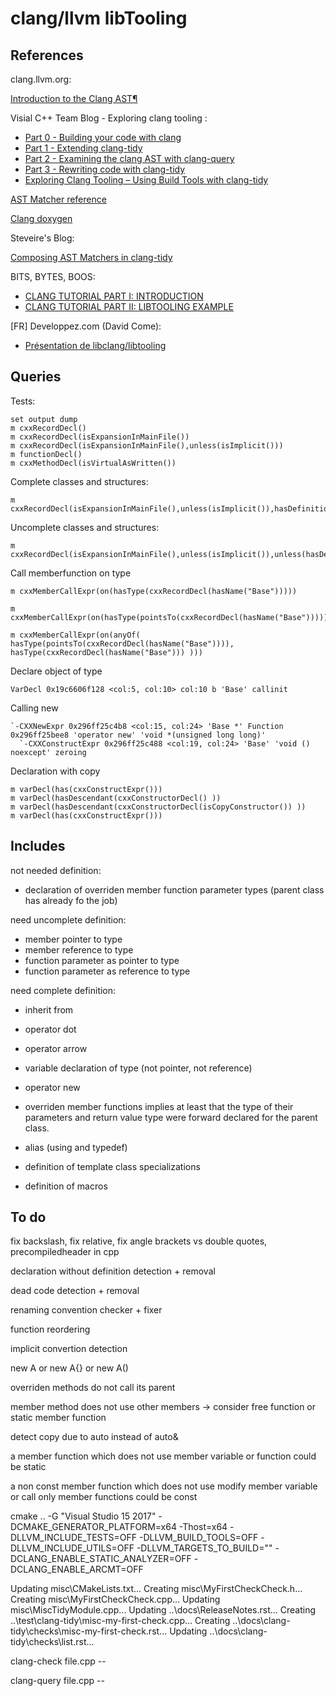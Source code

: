# clang/llvm libTooling

## References

clang.llvm.org:

[Introduction to the Clang AST¶](http://clang.llvm.org/docs/IntroductionToTheClangAST.html)

Visial C++ Team Blog - Exploring clang tooling :

- [Part 0 - Building your code with clang](https://blogs.msdn.microsoft.com/vcblog/2018/09/18/exploring-clang-tooling-part-0-building-your-code-with-clang/)
- [Part 1 - Extending clang-tidy](https://blogs.msdn.microsoft.com/vcblog/2018/10/19/exploring-clang-tooling-part-1-extending-clang-tidy/)
- [Part 2 - Examining the clang AST with clang-query](https://blogs.msdn.microsoft.com/vcblog/2018/10/23/exploring-clang-tooling-part-2-examining-the-clang-ast-with-clang-query/)
- [Part 3 - Rewriting code with clang-tidy](https://blogs.msdn.microsoft.com/vcblog/2018/11/06/exploring-clang-tooling-part-3-rewriting-code-with-clang-tidy/)
- [Exploring Clang Tooling – Using Build Tools with clang-tidy](https://blogs.msdn.microsoft.com/vcblog/2018/11/27/exploring-clang-tooling-using-build-tools-with-clang-tidy/)

[AST Matcher reference](http://clang.llvm.org/docs/LibASTMatchersReference.html)

[Clang doxygen](https://clang.llvm.org/doxygen/classclang_1_1FunctionDecl.html)

Steveire's Blog:

[Composing AST Matchers in clang-tidy](https://steveire.wordpress.com/2018/11/20/composing-ast-matchers-in-clang-tidy/)

BITS, BYTES, BOOS:

- [CLANG TUTORIAL PART I: INTRODUCTION](https://kevinaboos.wordpress.com/2013/07/23/clang-tutorial-part-i-introduction/)
- [CLANG TUTORIAL PART II: LIBTOOLING EXAMPLE](https://kevinaboos.wordpress.com/2013/07/23/clang-tutorial-part-ii-libtooling-example/)

[FR] Developpez.com (David Come):

- [Présentation de libclang/libtooling](https://come-david.developpez.com/tutoriels/libclang-f/)

## Queries

Tests:

```plaintext
set output dump
m cxxRecordDecl()
m cxxRecordDecl(isExpansionInMainFile())
m cxxRecordDecl(isExpansionInMainFile(),unless(isImplicit()))
m functionDecl()
m cxxMethodDecl(isVirtualAsWritten())
```

Complete classes and structures:

```plaintext
m cxxRecordDecl(isExpansionInMainFile(),unless(isImplicit()),hasDefinition())
```

Uncomplete classes and structures:

```plaintext
m cxxRecordDecl(isExpansionInMainFile(),unless(isImplicit()),unless(hasDefinition()))
```

Call memberfunction on type

```plaintext
m cxxMemberCallExpr(on(hasType(cxxRecordDecl(hasName("Base")))))

m cxxMemberCallExpr(on(hasType(pointsTo(cxxRecordDecl(hasName("Base"))))))

m cxxMemberCallExpr(on(anyOf( hasType(pointsTo(cxxRecordDecl(hasName("Base")))), hasType(cxxRecordDecl(hasName("Base"))) )))

```

Declare object of type

```plaintext
VarDecl 0x19c6606f128 <col:5, col:10> col:10 b 'Base' callinit
```

Calling new

```plaintext
`-CXXNewExpr 0x296ff25c4b8 <col:15, col:24> 'Base *' Function 0x296ff25bee8 'operator new' 'void *(unsigned long long)'
  `-CXXConstructExpr 0x296ff25c488 <col:19, col:24> 'Base' 'void () noexcept' zeroing
```

Declaration with copy

```plaintext
m varDecl(has(cxxConstructExpr()))
m varDecl(hasDescendant(cxxConstructorDecl() ))
m varDecl(hasDescendant(cxxConstructorDecl(isCopyConstructor()) ))
m varDecl(has(cxxConstructExpr()))
```

## Includes

not needed definition:

- declaration of overriden member function parameter types (parent class has already fo the job)

need uncomplete definition:

- member pointer to type
- member reference to type
- function parameter as pointer to type
- function parameter as reference to type

need complete definition:

- inherit from
- operator dot
- operator arrow

- variable declaration of type (not pointer, not reference)
- operator new

- overriden member functions implies at least that the type of their parameters and return value type were forward declared for the parent class.

- alias (using and typedef)

- definition of template class specializations

- definition of macros

## To do

fix backslash, fix relative, fix angle brackets vs double quotes, precompiledheader in cpp

declaration without definition detection + removal

dead code detection + removal

renaming convention checker + fixer

function reordering

implicit convertion detection

new A or new A{} or new A()

overriden methods do not call its parent

member method does not use other members -> consider free function or static member function

detect copy due to auto instead of auto&

a member function which does not use member variable or function could be static

a non const member function which does not use modify member variable or call only member functions could be const

cmake .. -G "Visual Studio 15 2017" -DCMAKE_GENERATOR_PLATFORM=x64 -Thost=x64 -DLLVM_INCLUDE_TESTS=OFF -DLLVM_BUILD_TOOLS=OFF -DLLVM_INCLUDE_UTILS=OFF -DLLVM_TARGETS_TO_BUILD="" -DCLANG_ENABLE_STATIC_ANALYZER=OFF -DCLANG_ENABLE_ARCMT=OFF

Updating misc\CMakeLists.txt...
Creating misc\MyFirstCheckCheck.h...
Creating misc\MyFirstCheckCheck.cpp...
Updating misc\MiscTidyModule.cpp...
Updating ..\docs\ReleaseNotes.rst...
Creating ..\test\clang-tidy\misc-my-first-check.cpp...
Creating ..\docs\clang-tidy\checks\misc-my-first-check.rst...
Updating ..\docs\clang-tidy\checks\list.rst...


clang-check file.cpp --

clang-query file.cpp --
